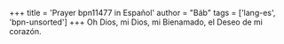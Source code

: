 +++
title = 'Prayer bpn11477 in Español'
author = "Báb"
tags = ['lang-es', 'bpn-unsorted']
+++
Oh Dios, mi Dios, mi Bienamado, el Deseo de mi corazón.
